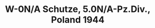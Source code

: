 ---
layout: product
title: "W-0N/A Schutze, 5.0N/A-Pz.Div., Poland 1944"
price: "TBA" 
desc: "Maketa"
img_path: "/assets/img/RDM35004.jpg"
brand: "N/A"
available: false
special_offer: false
new: false
soon: false
cat: "010000"
subcat: "0013100"
subsubcat: "0N/A"
sifra: "RDM35004"
---